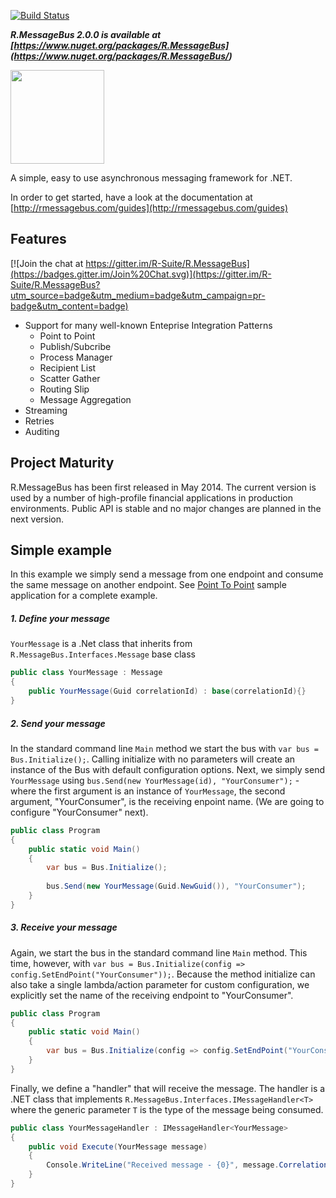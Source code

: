 [![Build Status](https://travis-ci.org/R-Suite/R.MessageBus.svg?branch=master)](https://travis-ci.org/R-Suite/R.MessageBus)

**_R.MessageBus 2.0.0 is available at [https://www.nuget.org/packages/R.MessageBus] (https://www.nuget.org/packages/R.MessageBus/)_**

<img src="https://raw.githubusercontent.com/R-Suite/R.MessageBus/master/logo/logo.png" height="150">

A simple, easy to use asynchronous messaging framework for .NET.

In order to get started, have a look at the documentation at [http://rmessagebus.com/guides](http://rmessagebus.com/guides)

## Features

[![Join the chat at https://gitter.im/R-Suite/R.MessageBus](https://badges.gitter.im/Join%20Chat.svg)](https://gitter.im/R-Suite/R.MessageBus?utm_source=badge&utm_medium=badge&utm_campaign=pr-badge&utm_content=badge)
* Support for many well-known Enteprise Integration Patterns
    - Point to Point
    - Publish/Subcribe
    - Process Manager
    - Recipient List
    - Scatter Gather
    - Routing Slip
    - Message Aggregation
* Streaming
* Retries
* Auditing


## Project Maturity
R.MessageBus has been first released in May 2014. The current version is used by a number of high-profile financial applications in production environments. Public API is stable and no major changes are planned in the next version.


## Simple example

In this example we simply send a message from one endpoint and consume the same message on another endpoint.
See [Point To Point](https://github.com/R-Suite/R.MessageBus/tree/master/samples/PointToPoint) sample application for a complete example. 

##### 1. Define your message

```YourMessage``` is a .Net class that inherits from 
```R.MessageBus.Interfaces.Message``` base class

```c#
public class YourMessage : Message
{
    public YourMessage(Guid correlationId) : base(correlationId){}
}
```

##### 2. Send your message

In the standard command line ```Main``` method we start the bus with ```var bus = Bus.Initialize();```. Calling initialize with no parameters will create an instance of the Bus with default configuration options. Next, we simply send ```YourMessage``` using ```bus.Send(new YourMessage(id), "YourConsumer");```  - where the first argument is an instance of ```YourMessage```, the second argument, "YourConsumer", is the receiving enpoint name.  (We are going to configure "YourConsumer" next). 

```c#
public class Program
{
    public static void Main()
    {
        var bus = Bus.Initialize();
        
        bus.Send(new YourMessage(Guid.NewGuid()), "YourConsumer");
    }
}
```

##### 3. Receive your message

Again,  we start the bus in the standard command line ```Main``` method. This time, however, with ```var bus = Bus.Initialize(config => config.SetEndPoint("YourConsumer"));```. Because the method initialize can also take a single lambda/action parameter for custom configuration, we explicitly set the name of the receiving endpoint to "YourConsumer". 

```c#
public class Program
{
    public static void Main()
    {
        var bus = Bus.Initialize(config => config.SetEndPoint("YourConsumer"));
    }
}
```

Finally, we define a "handler" that will receive the message. The handler is a .NET class that implements ```R.MessageBus.Interfaces.IMessageHandler<T>``` where the generic parameter ```T``` is the type of the message being consumed.

```c#
public class YourMessageHandler : IMessageHandler<YourMessage>
{
    public void Execute(YourMessage message)
    {
        Console.WriteLine("Received message - {0}", message.CorrelationId);
    }
}
```


